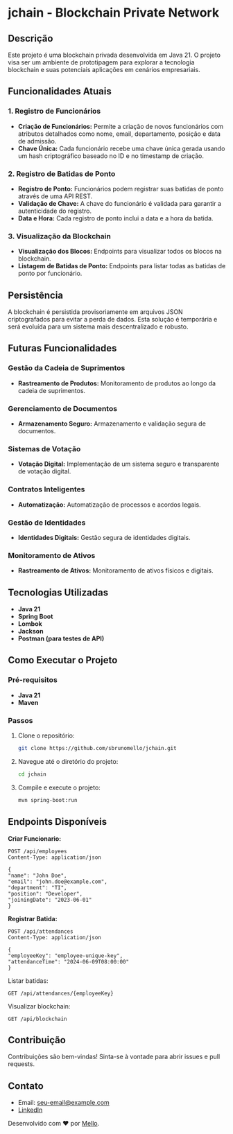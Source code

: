 # jchain - Blockchain Private Network

## Descrição

Este projeto é uma blockchain privada desenvolvida em Java 21. O projeto visa ser um ambiente de prototipagem para explorar a tecnologia blockchain e suas potenciais aplicações em cenários empresariais.

## Funcionalidades Atuais

### 1. Registro de Funcionários
- **Criação de Funcionários:** Permite a criação de novos funcionários com atributos detalhados como nome, email, departamento, posição e data de admissão.
- **Chave Única:** Cada funcionário recebe uma chave única gerada usando um hash criptográfico baseado no ID e no timestamp de criação.

### 2. Registro de Batidas de Ponto
- **Registro de Ponto:** Funcionários podem registrar suas batidas de ponto através de uma API REST.
- **Validação de Chave:** A chave do funcionário é validada para garantir a autenticidade do registro.
- **Data e Hora:** Cada registro de ponto inclui a data e a hora da batida.

### 3. Visualização da Blockchain
- **Visualização dos Blocos:** Endpoints para visualizar todos os blocos na blockchain.
- **Listagem de Batidas de Ponto:** Endpoints para listar todas as batidas de ponto por funcionário.

## Persistência
A blockchain é persistida provisoriamente em arquivos JSON criptografados para evitar a perda de dados. Esta solução é temporária e será evoluída para um sistema mais descentralizado e robusto.

## Futuras Funcionalidades

### Gestão da Cadeia de Suprimentos
- **Rastreamento de Produtos:** Monitoramento de produtos ao longo da cadeia de suprimentos.

### Gerenciamento de Documentos
- **Armazenamento Seguro:** Armazenamento e validação segura de documentos.

### Sistemas de Votação
- **Votação Digital:** Implementação de um sistema seguro e transparente de votação digital.

### Contratos Inteligentes
- **Automatização:** Automatização de processos e acordos legais.

### Gestão de Identidades
- **Identidades Digitais:** Gestão segura de identidades digitais.

### Monitoramento de Ativos
- **Rastreamento de Ativos:** Monitoramento de ativos físicos e digitais.

## Tecnologias Utilizadas

- **Java 21**
- **Spring Boot**
- **Lombok**
- **Jackson**
- **Postman (para testes de API)**

## Como Executar o Projeto

### Pré-requisitos
- **Java 21**
- **Maven**

### Passos

1. Clone o repositório:
   ```bash
   git clone https://github.com/sbrunomello/jchain.git

2. Navegue até o diretório do projeto:
   ```bash
   cd jchain

3. Compile e execute o projeto:
   ```bash
   mvn spring-boot:run


## Endpoints Disponíveis
**Criar Funcionario:**

    POST /api/employees
    Content-Type: application/json

    {
    "name": "John Doe",
    "email": "john.doe@example.com",
    "department": "TI",
    "position": "Developer",
    "joiningDate": "2023-06-01"
    }

**Registrar Batida:**

    POST /api/attendances
    Content-Type: application/json

    {
    "employeeKey": "employee-unique-key",
    "attendanceTime": "2024-06-09T08:00:00"
    }

Listar batidas:

    GET /api/attendances/{employeeKey}

Visualizar blockchain:

    GET /api/blockchain




## Contribuição
Contribuições são bem-vindas! Sinta-se à vontade para abrir issues e pull requests.



## Contato
- Email: seu-email@example.com
- [LinkedIn](https://www.linkedin.com/in/sbrunomello)

Desenvolvido com ❤️ por [Mello](https://www.linkedin.com/in/sbrunomello).

